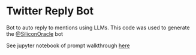 # Twitter Reply Bot
Bot to auto reply to mentions using LLMs. This code was used to generate the [@SiliconOracle](https://twitter.com/SiliconOracle) bot

See jupyter notebook of prompt walkthrough [here](https://github.com/gkamradt/langchain-tutorials/blob/main/bots/Twitter_Reply_Bot/Twitter%20Reply%20Bot%20Notebook.ipynb)